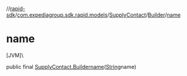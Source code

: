 //[rapid-sdk](../../../../index.md)/[com.expediagroup.sdk.rapid.models](../../index.md)/[SupplyContact](../index.md)/[Builder](index.md)/[name](name.md)

# name

[JVM]\

public final [SupplyContact.Builder](index.md)[name](name.md)([String](https://docs.oracle.com/javase/8/docs/api/java/lang/String.html)name)
